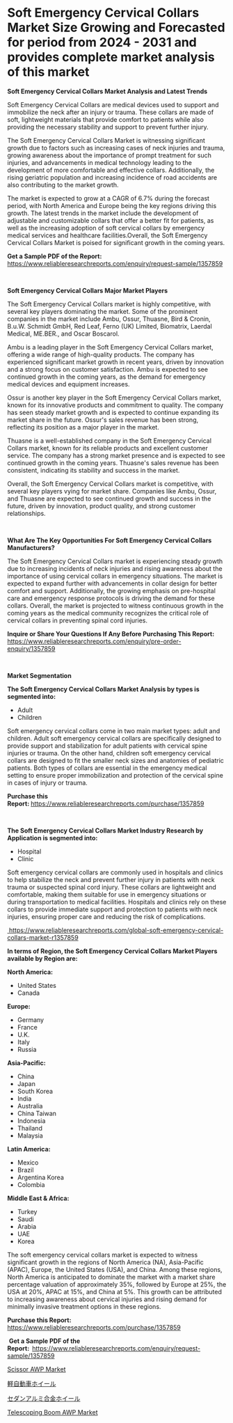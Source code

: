 <p><h1>Soft Emergency Cervical Collars Market Size Growing and Forecasted for period from 2024 - 2031 and provides complete market analysis of this market</h1></p><p><strong>Soft Emergency Cervical Collars Market Analysis and Latest Trends</strong></p>
<p><p>Soft Emergency Cervical Collars are medical devices used to support and immobilize the neck after an injury or trauma. These collars are made of soft, lightweight materials that provide comfort to patients while also providing the necessary stability and support to prevent further injury.</p><p>The Soft Emergency Cervical Collars Market is witnessing significant growth due to factors such as increasing cases of neck injuries and trauma, growing awareness about the importance of prompt treatment for such injuries, and advancements in medical technology leading to the development of more comfortable and effective collars. Additionally, the rising geriatric population and increasing incidence of road accidents are also contributing to the market growth.</p><p>The market is expected to grow at a CAGR of 6.7% during the forecast period, with North America and Europe being the key regions driving this growth. The latest trends in the market include the development of adjustable and customizable collars that offer a better fit for patients, as well as the increasing adoption of soft cervical collars by emergency medical services and healthcare facilities.Overall, the Soft Emergency Cervical Collars Market is poised for significant growth in the coming years.</p></p>
<p><strong>Get a Sample PDF of the Report:&nbsp;</strong> <a href="https://www.reliableresearchreports.com/enquiry/request-sample/1357859">https://www.reliableresearchreports.com/enquiry/request-sample/1357859</a></p>
<p>&nbsp;</p>
<p><strong>Soft Emergency Cervical Collars Major Market Players</strong></p>
<p><p>The Soft Emergency Cervical Collars market is highly competitive, with several key players dominating the market. Some of the prominent companies in the market include Ambu, Ossur, Thuasne, Bird & Cronin, B.u.W. Schmidt GmbH, Red Leaf, Ferno (UK) Limited, Biomatrix, Laerdal Medical, ME.BER., and Oscar Boscarol.</p><p>Ambu is a leading player in the Soft Emergency Cervical Collars market, offering a wide range of high-quality products. The company has experienced significant market growth in recent years, driven by innovation and a strong focus on customer satisfaction. Ambu is expected to see continued growth in the coming years, as the demand for emergency medical devices and equipment increases.</p><p>Ossur is another key player in the Soft Emergency Cervical Collars market, known for its innovative products and commitment to quality. The company has seen steady market growth and is expected to continue expanding its market share in the future. Ossur's sales revenue has been strong, reflecting its position as a major player in the market.</p><p>Thuasne is a well-established company in the Soft Emergency Cervical Collars market, known for its reliable products and excellent customer service. The company has a strong market presence and is expected to see continued growth in the coming years. Thuasne's sales revenue has been consistent, indicating its stability and success in the market.</p><p>Overall, the Soft Emergency Cervical Collars market is competitive, with several key players vying for market share. Companies like Ambu, Ossur, and Thuasne are expected to see continued growth and success in the future, driven by innovation, product quality, and strong customer relationships.</p></p>
<p>&nbsp;</p>
<p><strong>What Are The Key Opportunities For Soft Emergency Cervical Collars Manufacturers?</strong></p>
<p><p>The Soft Emergency Cervical Collars market is experiencing steady growth due to increasing incidents of neck injuries and rising awareness about the importance of using cervical collars in emergency situations. The market is expected to expand further with advancements in collar design for better comfort and support. Additionally, the growing emphasis on pre-hospital care and emergency response protocols is driving the demand for these collars. Overall, the market is projected to witness continuous growth in the coming years as the medical community recognizes the critical role of cervical collars in preventing spinal cord injuries.</p></p>
<p><strong>Inquire or Share Your Questions If Any Before Purchasing This Report:</strong> <a href="https://www.reliableresearchreports.com/enquiry/pre-order-enquiry/1357859">https://www.reliableresearchreports.com/enquiry/pre-order-enquiry/1357859</a></p>
<p>&nbsp;</p>
<p><strong>Market Segmentation</strong></p>
<p><strong>The Soft Emergency Cervical Collars Market Analysis by types is segmented into:</strong></p>
<p><ul><li>Adult</li><li>Children</li></ul></p>
<p><p>Soft emergency cervical collars come in two main market types: adult and children. Adult soft emergency cervical collars are specifically designed to provide support and stabilization for adult patients with cervical spine injuries or trauma. On the other hand, children soft emergency cervical collars are designed to fit the smaller neck sizes and anatomies of pediatric patients. Both types of collars are essential in the emergency medical setting to ensure proper immobilization and protection of the cervical spine in cases of injury or trauma.</p></p>
<p><strong>Purchase this Report:&nbsp;</strong><a href="https://www.reliableresearchreports.com/purchase/1357859">https://www.reliableresearchreports.com/purchase/1357859</a></p>
<p>&nbsp;</p>
<p><strong>The Soft Emergency Cervical Collars Market Industry Research by Application is segmented into:</strong></p>
<p><ul><li>Hospital</li><li>Clinic</li></ul></p>
<p><p>Soft emergency cervical collars are commonly used in hospitals and clinics to help stabilize the neck and prevent further injury in patients with neck trauma or suspected spinal cord injury. These collars are lightweight and comfortable, making them suitable for use in emergency situations or during transportation to medical facilities. Hospitals and clinics rely on these collars to provide immediate support and protection to patients with neck injuries, ensuring proper care and reducing the risk of complications.</p></p>
<p><a href="https://www.reliableresearchreports.com/global-soft-emergency-cervical-collars-market-r1357859">&nbsp;https://www.reliableresearchreports.com/global-soft-emergency-cervical-collars-market-r1357859</a></p>
<p><strong>In terms of Region, the Soft Emergency Cervical Collars Market Players available by Region are:</strong></p>
<p>
    <p> <strong> North America: </strong>
        <ul>
            <li>United States</li>
            <li>Canada</li>
        </ul>
        </p> 
    <p> <strong> Europe: </strong>
        <ul>
            <li>Germany</li>
            <li>France</li>
            <li>U.K.</li>
            <li>Italy</li>
            <li>Russia</li>
        </ul>
        </p> 
    <p> <strong> Asia-Pacific: </strong>
        <ul>
            <li>China</li>
            <li>Japan</li>
            <li>South Korea</li>
            <li>India</li>
            <li>Australia</li>
            <li>China Taiwan</li>
            <li>Indonesia</li>
            <li>Thailand</li>
            <li>Malaysia</li>
        </ul>
        </p> 
    <p> <strong> Latin America: </strong>
        <ul>
            <li>Mexico</li>
            <li>Brazil</li>
            <li>Argentina Korea</li>
            <li>Colombia</li>
        </ul>
        </p> 
    <p> <strong> Middle East & Africa: </strong>
        <ul>
            <li>Turkey</li>
            <li>Saudi</li>
            <li>Arabia</li>
            <li>UAE</li>
            <li>Korea</li>
        </ul>
    </p>
    </p>
<p><p>The soft emergency cervical collars market is expected to witness significant growth in the regions of North America (NA), Asia-Pacific (APAC), Europe, the United States (USA), and China. Among these regions, North America is anticipated to dominate the market with a market share percentage valuation of approximately 35%, followed by Europe at 25%, the USA at 20%, APAC at 15%, and China at 5%. This growth can be attributed to increasing awareness about cervical injuries and rising demand for minimally invasive treatment options in these regions.</p></p>
<p><strong>Purchase this Report: </strong><a href="https://www.reliableresearchreports.com/purchase/1357859">https://www.reliableresearchreports.com/purchase/1357859</a></p>
<p>&nbsp;<strong>Get a Sample PDF of the Report:&nbsp;&nbsp;</strong><a href="https://www.reliableresearchreports.com/enquiry/request-sample/1357859">https://www.reliableresearchreports.com/enquiry/request-sample/1357859</a></p>
<p><strong></strong></p>
<p><p><a href="https://github.com/faniayasa/Market-Research-Report-List-1/blob/main/scissor-awp-market.md">Scissor AWP Market</a></p><p><a href="https://github.com/hardee896/Market-Research-Report-List-2/blob/main/5804679169035.md">軽自動車ホイール</a></p><p><a href="https://github.com/Andrewones2023/Market-Research-Report-List-2/blob/main/1843079169036.md">セダンアルミ合金ホイール</a></p><p><a href="https://github.com/JuliaFadel1922/Market-Research-Report-List-1/blob/main/telescoping-boom-awp-market.md">Telescoping Boom AWP Market</a></p></p>